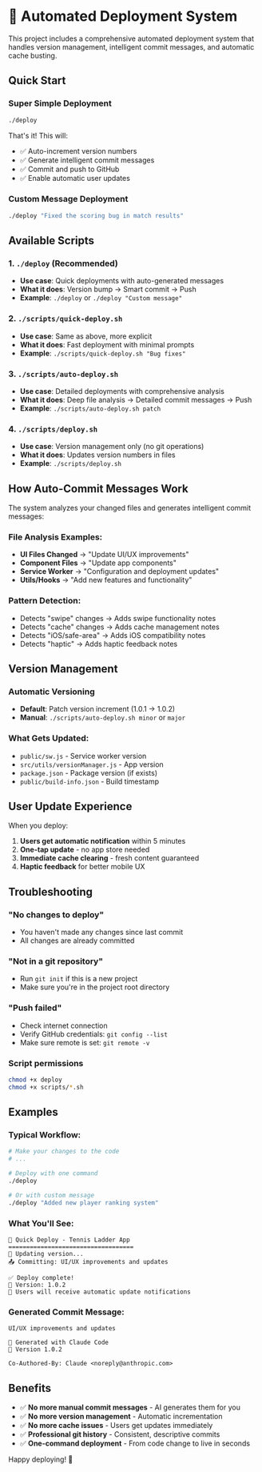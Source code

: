 # 🚀 Automated Deployment System

This project includes a comprehensive automated deployment system that handles version management, intelligent commit messages, and automatic cache busting.

## Quick Start

### Super Simple Deployment
```bash
./deploy
```
That's it! This will:
- ✅ Auto-increment version numbers
- ✅ Generate intelligent commit messages
- ✅ Commit and push to GitHub
- ✅ Enable automatic user updates

### Custom Message Deployment
```bash
./deploy "Fixed the scoring bug in match results"
```

## Available Scripts

### 1. `./deploy` (Recommended)
- **Use case**: Quick deployments with auto-generated messages
- **What it does**: Version bump → Smart commit → Push
- **Example**: `./deploy` or `./deploy "Custom message"`

### 2. `./scripts/quick-deploy.sh`
- **Use case**: Same as above, more explicit
- **What it does**: Fast deployment with minimal prompts
- **Example**: `./scripts/quick-deploy.sh "Bug fixes"`

### 3. `./scripts/auto-deploy.sh`
- **Use case**: Detailed deployments with comprehensive analysis  
- **What it does**: Deep file analysis → Detailed commit messages → Push
- **Example**: `./scripts/auto-deploy.sh patch`

### 4. `./scripts/deploy.sh`
- **Use case**: Version management only (no git operations)
- **What it does**: Updates version numbers in files
- **Example**: `./scripts/deploy.sh`

## How Auto-Commit Messages Work

The system analyzes your changed files and generates intelligent commit messages:

### File Analysis Examples:
- **UI Files Changed** → "Update UI/UX improvements"
- **Component Files** → "Update app components" 
- **Service Worker** → "Configuration and deployment updates"
- **Utils/Hooks** → "Add new features and functionality"

### Pattern Detection:
- Detects "swipe" changes → Adds swipe functionality notes
- Detects "cache" changes → Adds cache management notes
- Detects "iOS/safe-area" → Adds iOS compatibility notes
- Detects "haptic" → Adds haptic feedback notes

## Version Management

### Automatic Versioning
- **Default**: Patch version increment (1.0.1 → 1.0.2)
- **Manual**: `./scripts/auto-deploy.sh minor` or `major`

### What Gets Updated:
- `public/sw.js` - Service worker version
- `src/utils/versionManager.js` - App version
- `package.json` - Package version (if exists)
- `public/build-info.json` - Build timestamp

## User Update Experience

When you deploy:

1. **Users get automatic notification** within 5 minutes
2. **One-tap update** - no app store needed
3. **Immediate cache clearing** - fresh content guaranteed
4. **Haptic feedback** for better mobile UX

## Troubleshooting

### "No changes to deploy"
- You haven't made any changes since last commit
- All changes are already committed

### "Not in a git repository" 
- Run `git init` if this is a new project
- Make sure you're in the project root directory

### "Push failed"
- Check internet connection
- Verify GitHub credentials: `git config --list`
- Make sure remote is set: `git remote -v`

### Script permissions
```bash
chmod +x deploy
chmod +x scripts/*.sh
```

## Examples

### Typical Workflow:
```bash
# Make your changes to the code
# ...

# Deploy with one command
./deploy

# Or with custom message
./deploy "Added new player ranking system"
```

### What You'll See:
```
🚀 Quick Deploy - Tennis Ladder App
===================================
🔄 Updating version...
📤 Committing: UI/UX improvements and updates

✅ Deploy complete!
📱 Version: 1.0.2
🔄 Users will receive automatic update notifications
```

### Generated Commit Message:
```
UI/UX improvements and updates

🚀 Generated with Claude Code
📱 Version 1.0.2

Co-Authored-By: Claude <noreply@anthropic.com>
```

## Benefits

- ✅ **No more manual commit messages** - AI generates them for you
- ✅ **No more version management** - Automatic incrementation  
- ✅ **No more cache issues** - Users get updates immediately
- ✅ **Professional git history** - Consistent, descriptive commits
- ✅ **One-command deployment** - From code change to live in seconds

Happy deploying! 🎾